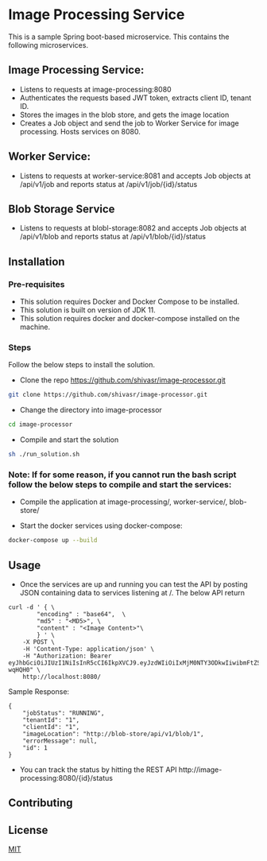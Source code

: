 # Image Processing Service

This is a sample Spring boot-based microservice. This contains the following microservices.

## Image Processing Service: 
* Listens to requests at image-processing:8080
* Authenticates the requests based JWT token, extracts client ID, tenant ID. 
* Stores the images in the blob store, and gets the image location
* Creates a Job object and send the job to Worker Service for image processing.  Hosts services on 8080. 
## Worker Service:
* Listens to requests at worker-service:8081 and accepts Job objects at /api/v1/job and reports status at /api/v1/job/{id}/status
## Blob Storage Service
* Listens to requests at blobl-storage:8082 and accepts Job objects at /api/v1/blob and reports status at /api/v1/blob/{id}/status

## Installation

### Pre-requisites
* This solution requires Docker and Docker Compose to be installed.
* This solution is built on version of JDK 11.
* This solution requires docker and docker-compose installed on the machine.

### Steps
Follow the below steps to install the solution.

* Clone the repo https://github.com/shivasr/image-processor.git 

```bash
git clone https://github.com/shivasr/image-processor.git
```
* Change the directory into image-processor

```bash
cd image-processor
```
* Compile and start the solution

```bash
sh ./run_solution.sh
```

### Note: If for some reason, if you cannot run the bash script follow the below steps to compile and start the services:

* Compile the application at image-processing/, worker-service/, blob-store/

* Start the docker services using docker-compose:
```bash
docker-compose up --build
```

## Usage
* Once the services are up and running you can test the API by posting JSON containing data to services listening at /. The below API return
```
curl -d ' { \
 		"encoding" : "base64",  \
		"md5" : "<MD5>", \
		"content" : "<Image Content>"\
		} ' \
	-X POST \
	-H 'Content-Type: application/json' \
	-H "Authorization: Bearer eyJhbGciOiJIUzI1NiIsInR5cCI6IkpXVCJ9.eyJzdWIiOiIxMjM0NTY3ODkwIiwibmFtZSI6IkpvaG4gRG9lIiwiaWF0IjoxNTE2MjM5MDIyLCJ0aWQiOjEsIm9pZCI6MSwiYXVkIjoiY29tLmNvbXBhbnkuam9ic2VydmljZSIsImF6cCI6IjEiLCJlbWFpbCI6ImN1c3RvbWVyQG1haWwuY29tIn0.CcTapGbWX0UEMovUwC8kAcWMUxmbOeO0qhsu-wqHQH0" \
	http://localhost:8080/
```

Sample Response:
```
{
    "jobStatus": "RUNNING",
    "tenantId": "1",
    "clientId": "1",
    "imageLocation": "http://blob-store/api/v1/blob/1",
    "errorMessage": null,
    "id": 1
}
```

* You can track the status by hitting the REST API http://image-processing:8080/{id}/status
## Contributing

## License
[MIT](https://choosealicense.com/licenses/mit/)
